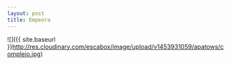 ```yaml
---
layout: post
title: Empeora
---
```

![]({{ site.baseurl }}http://res.cloudinary.com/escabox/image/upload/v1453931059/apatows/complejo.jpg)
